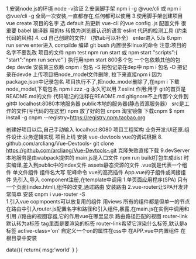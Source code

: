 1.安装node.js的环境  node -v验证
2.安装脚手架 npm i -g @vue/cli  或 npm i @vue/cli   -g 
全局一次安装,一直都存在,任何都可以使用
3.使用脚手架创建项目
vue create  项目的名字
选 default
热更新
vue-cli 的vue config .js 配置文件 很重要
babel 编译器 用的ts 转换为浏览器认识的语言
eslint  代码的检测工具 (约束代码的风格)
 4. cd   自己创建的文件/  （按tab可以补全）  enter进入
 5.ls 
6.npm run serve     enter进入  compilde 编译
git bush 内置很多linux的命令
注意:项目的名字不要乱改
项目的文件
npm  test 
npm run start 或 npm  start 
"scripts":{
  "start":"npm run serve"
}
执行用npm start 
800多个包 
一个包依赖其他的包
dep
devde
安装第三依赖
cnpm  i 包名 -S 把包记录在dep中
npm i 包名 -D 把记录在devde
上传项目把node_model文件删除,
拉下来直接npm i  因为package.json中记录包名
项目执行不了,把node_model删除了,在npm i 下载node_model,下载包名
npm i zzz -g 永久可以用 
7.eslint 
作用:用于
git的首页是README.md的文件
代码笔记的注释在README.md
gitignore不上传那个文件到git中
localhost:8080本地服务器
public本地的服务器(静态资源服务器）
src是工作的文件(写代码的在这里)
npm 放了好的包
cnpm 淘宝镜像
下载cnpm
$ npm install -g cnpm --registry=https://registry.npm.taobao.org

创建好项目以后,自己手动输入 localhost:8080
项目工程架构
业务开发:UI还原.组件设计.业务逻辑实现
项目上线
安装 vue-devtools vue的调试根据
8.
github.com/arcliang/Vue-Devtools-
git clone https://github.com/arcliang/Vue-Devtools-.git
克隆失败直接下载
9.devServer
本地服务是由wabpack提供的
main.js是入口文件
npm run build打包生成dist
时实编译,差入到public中的index文件
assets静态资源的文件
.vue就是代表一个组件  单文件组件
组件名大写 驼峰命令
vue的高亮插件
App.vue的子组件或间接组件 先引入,导入 component注册,在template中调用
1.单页面应用程序(SPA)  只有一个页面(index.html),组件的改变,通过路由
安装路由
2.vue-router让SPA开发非常简单
安装 cnpm i vue-router -S   
1.引入vue
copmpoents可以放复用的组件
用views
所有的组件都是但单一的节点
在路由中引入router.js配置名字和路径和引入组件,暴露,在main.js在实例中调用和引用
//路由的视图容器,它的作用vue在哪里显示
路由路径匹配的视图
router-link默认转为a标签
tag里面是要渲染的标签 router-link希望它渲染什么标签,默认是a标签
active-class='on' 自定义一个on的属性在css中
在APP.vue中<router-view/>内置组件
在根目录中安装
<!-- 用工厂函数,避免被复用 -->
data(){
    return{
        msg:'world'
    }
}






















